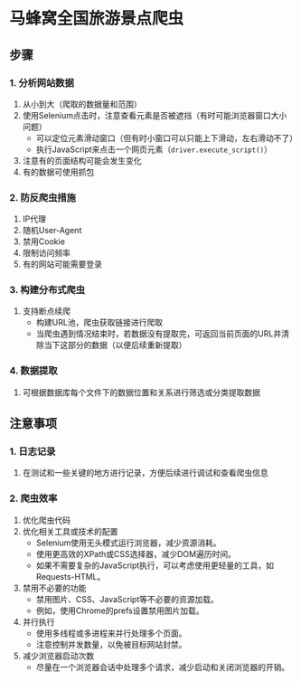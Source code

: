 # 马蜂窝全国旅游景点爬虫

## 步骤

### 1. 分析网站数据
1. 从小到大（爬取的数据量和范围）
2. 使用Selenium点击时，注意查看元素是否被遮挡（有时可能浏览器窗口大小问题）
   - 可以定位元素滑动窗口（但有时小窗口可以只能上下滑动，左右滑动不了）
   - 执行JavaScript来点击一个网页元素（`driver.execute_script()`）
3. 注意有的页面结构可能会发生变化
4. 有的数据可使用抓包

### 2. 防反爬虫措施
1. IP代理
2. 随机User-Agent
3. 禁用Cookie
4. 限制访问频率
5. 有的网站可能需要登录

### 3. 构建分布式爬虫
1. 支持断点续爬
   - 构建URL池，爬虫获取链接进行爬取
   - 当爬虫遇到情况结束时，若数据没有提取完，可返回当前页面的URL并清除当下这部分的数据（以便后续重新提取）

### 4. 数据提取
1. 可根据数据库每个文件下的数据位置和关系进行筛选或分类提取数据

## 注意事项

### 1. 日志记录
1. 在测试和一些关键的地方进行记录，方便后续进行调试和查看爬虫信息

### 2. 爬虫效率
1. 优化爬虫代码
2. 优化相关工具或技术的配置
   - Selenium使用无头模式运行浏览器，减少资源消耗。
   - 使用更高效的XPath或CSS选择器，减少DOM遍历时间。
   - 如果不需要复杂的JavaScript执行，可以考虑使用更轻量的工具，如Requests-HTML。
3. 禁用不必要的功能
   - 禁用图片、CSS、JavaScript等不必要的资源加载。
   - 例如，使用Chrome的prefs设置禁用图片加载。
4. 并行执行
   - 使用多线程或多进程来并行处理多个页面。
   - 注意控制并发数量，以免被目标网站封禁。
5. 减少浏览器启动次数
   - 尽量在一个浏览器会话中处理多个请求，减少启动和关闭浏览器的开销。